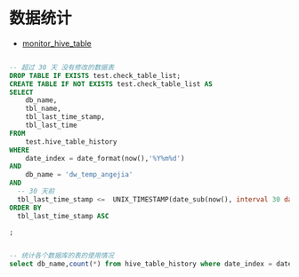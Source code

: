 # 数据统计

- [monitor_hive_table](http://git.corp.angejia.com/dw/dw_sql/blob/master/monitor/monitor_hive_table.sql)

```sql

-- 超过 30 天 没有修改的数据表
DROP TABLE IF EXISTS test.check_table_list;
CREATE TABLE IF NOT EXISTS test.check_table_list AS
SELECT
	db_name,
	tbl_name,
	tbl_last_time_stamp,
	tbl_last_time
FROM
	test.hive_table_history
WHERE
	date_index = date_format(now(),'%Y%m%d')
AND
	db_name = 'dw_temp_angejia'
AND
  -- 30 天前
  tbl_last_time_stamp <=  UNIX_TIMESTAMP(date_sub(now(), interval 30 day))
ORDER BY
  tbl_last_time_stamp ASC

;


-- 统计各个数据库的表的使用情况
select db_name,count(*) from hive_table_history where date_index = date_format(now(),'%Y%m%d') group by db_name;

```
